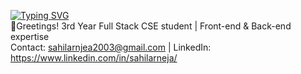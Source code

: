 [![Typing SVG](https://readme-typing-svg.demolab.com?font=Fira+Code&pause=1000&width=435&lines=Hello+there%2C+I'm+Sahil;and+I'm+a+full-stack+developer)](https://git.io/typing-svg)
<br>
👋Greetings! 3rd Year Full Stack CSE student | Front-end & Back-end expertise <br> Contact: sahilarnjea2003@gmail.com | LinkedIn: https://www.linkedin.com/in/sahilarneja/
